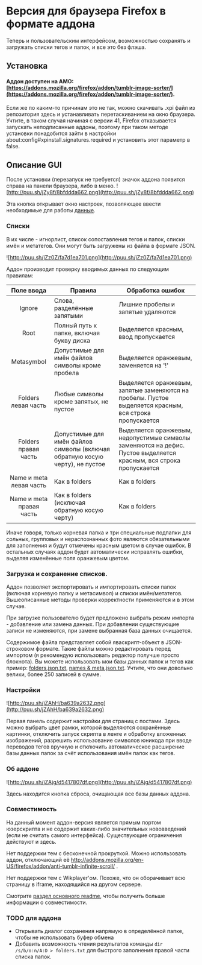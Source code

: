 # Версия для браузера Firefox в формате аддона

Теперь и пользовательским интерфейсом, возможностью сохранять и загружать списки тегов и папок, и все это без флэша.

## Установка

#### Аддон доступен на АМО: [https://addons.mozilla.org/firefox/addon/tumblr-image-sorter/](https://addons.mozilla.org/firefox/addon/tumblr-image-sorter/).

Если же по каким-то причинам это не так, можно скачивать .xpi файл из репозитория здесь и устанавливать перетаскиванием на окно браузера. Учтите, в таком случая начиная с версии 41, Firefox отказывается запускать неподписанные аддоны, поэтому при таком методе установки понадобится зайти в настройки about:config#xpinstall.signatures.required и установить этот параметр в false.

## Описание GUI

После установки (перезапуск не требуется) значок аддона появится справа на панели браузера, либо в меню.
  ![http://puu.sh/jZy8f/8bfddda662.png](http://puu.sh/jZy8f/8bfddda662.png)  
  
Эта кнопка открывает окно настроек, позволяющее ввести необходимые для работы [данные](https://github.com/Seedmanc/Tumblr-image-sorter/blob/master/README.rus.md#%D0%9D%D0%B5%D0%BE%D0%B1%D1%85%D0%BE%D0%B4%D0%B8%D0%BC%D1%8B%D0%B5-%D0%B4%D0%B0%D0%BD%D0%BD%D1%8B%D0%B5).

### Списки

В их числе - игнорлист, список сопоставления тегов и папок, списки имён и метатегов. Они могут быть загружены из файла в формате JSON.

![http://puu.sh/jZz0Z/fa7d1ea701.png](http://puu.sh/jZz0Z/fa7d1ea701.png)

Аддон производит проверку вводимых данных по следующим правилам:

|Поле ввода  |Правила| Обработка ошибок | 
|:-:          |---  |---              |
|Ignore|Слова, разделённые запятыми|Лишние пробелы и запятые удаляются|
|Root| Полный путь к папке, включая букву диска |Выделяется красным, ввод пропускается|  
|Metasymbol|Допустимые для имён файлов символы кроме пробела| Выделяется оранжевым, заменяется на '!'|
|Folders левая часть| Любые символы кроме запятых, не пустое| Выделяется оранжевым, запятые заменяются на пробелы. Пустое выделяется красным, вся строка пропускается |
|Folders правая часть|Допустимые для имён файлов символы (включая обратную косую черту), не пустое|Выделяется оранжевым, недопустимые символы заменяются на дефис. Пустое выделяется красным, вся строка пропускается|
|Name и meta левая часть|Как в folders|Как в folders|
|Name и meta правая часть|Как в folders (исключая обратную косую черту)|Как в folders|

Иначе говоря, только корневая папка и три специальные подпапки для сольных, групповых и нераспознанных фото являются обязательными для заполнения и будут отмечены красным цветом в случае ошибок. В остальных случаях аддон будет автоматически исправлять ошибки, выделяя изменённые поля оранжевым цветом.

### Загрузка и сохранение списков.

Аддон позволяет экспортировать и импортировать списки папок (включая корневую папку и метасимвол) и списки имён/метатегов. Вышеописанные методы проверки корректности применяются и в этом случае.

При загрузке пользователю будет предложено выбрать режим импорта - добавление или замена данных. При добавлении существующие  записи не изменяются, при замене выбранная база данных очищается.

  Содержимое файла представляет собой яваскрипт-объект в JSON-строковом формате. Такие файлы можно редактировать перед импортом (я рекомендую использовать редактор получше просто блокнота). Вы можете использовать мои базы данных папок и тегов как пример: [folders.json.txt](https://github.com/Seedmanc/Tumblr-image-sorter/blob/master/!Firefox%20addon/folders.json.txt), [names & meta.json.txt](https://github.com/Seedmanc/Tumblr-image-sorter/blob/master/names%20%26%20meta.json.txt). Учтите, что они довольно велики, более 250 записей в сумме.

### Настройки

![http://puu.sh/jZAhH/ba639a2632.png](http://puu.sh/jZAhH/ba639a2632.png)

Первая панель содержит настройки для страниц с постами. Здесь можно выбрать цвет рамки, которой выделяются сохранённые картинки, отключить запуск скрипта в ленте и обработку вложенных изображений, разрешить использование символов юникода при вводе переводов тегов вручную и отключить автоматическое расширение базы данных папок за счёт использования имён папок как тегов.

### Об аддоне

![http://puu.sh/jZAjg/d5417807df.png](http://puu.sh/jZAjg/d5417807df.png)

Здесь находится кнопка сброса, очищающая все базы данных аддона.

### Совместимость

На данный момент аддон-версия является прямым портом юзерскрипта и не содержит каких-либо значительных нововведений (если не считать самого интерфейса). Существующие ограничения действуют и здесь.

Нет поддержки тем с бесконечной прокруткой. Можно использовать аддон, отключающий её http://addons.mozilla.org/en-US/firefox/addon/anti-tumblr-infinite-scroll/ .

Нет поддержки тем с Wikplayer'ом. Похоже, что он оборачивает всю страницу в iframe, находящийся на другом сервере.

Смотрите [раздел основного readme](https://github.com/Seedmanc/Tumblr-image-sorter/blob/master/README.rus.md#%D0%A1%D0%BE%D0%B2%D0%BC%D0%B5%D1%81%D1%82%D0%B8%D0%BC%D0%BE%D1%81%D1%82%D1%8C), чтобы получить больше информации о совместимости.

### TODO для аддона

* Открывать диалог сохранения напрямую в определённой папке, чтобы не использовать буфер обмена
* Добавить возможность чтения результатов команды `dir /s/b/o:n/A:D > folders.txt` для быстрого заполнения правой части списка папок.
